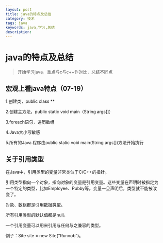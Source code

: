```yaml
---
layout: post
title: java的特点及总结
category: 技术
tags: java
keywords: java,学习,总结
description: 
---
```


# java的特点及总结

> 开始学习java，重点与c与c++作对比，总结不同点

## 宏观上看java特点（07-19）
1.创建类，public class **

2.创建主方法，public static void main（String args[]）

3.foreach语句，遍历数组

4.Java大小写敏感

5.所有的Java 程序由public static void main(String args[])方法开始执行

## 关于引用类型
在Java中，引用类型的变量非常类似于C/C++的指针。

引用类型指向一个对象，指向对象的变量是引用变量。这些变量在声明时被指定为一个特定的类型，比如Employee、Pubby等。变量一旦声明后，类型就不能被改变了。

对象、数组都是引用数据类型。

所有引用类型的默认值都是null。

一个引用变量可以用来引用与任何与之兼容的类型。

例子：Site site = new Site("Runoob")。


